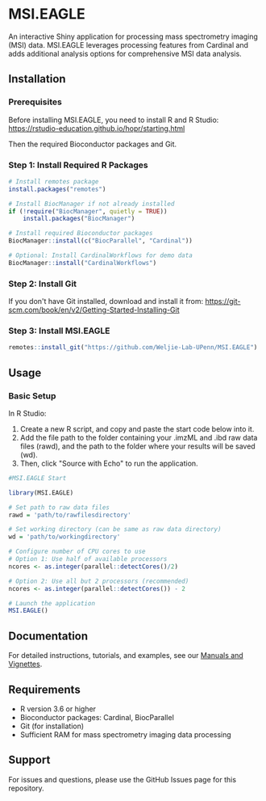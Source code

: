 # MSI.EAGLE

An interactive Shiny application for processing mass spectrometry imaging (MSI) data. MSI.EAGLE leverages processing features from Cardinal and adds additional analysis options for comprehensive MSI data analysis.

## Installation

### Prerequisites

Before installing MSI.EAGLE, you need to install R and R Studio: https://rstudio-education.github.io/hopr/starting.html

Then the required Bioconductor packages and Git.

### Step 1: Install Required R Packages

```r
# Install remotes package
install.packages("remotes")

# Install BiocManager if not already installed
if (!require("BiocManager", quietly = TRUE))
    install.packages("BiocManager")

# Install required Bioconductor packages
BiocManager::install(c("BiocParallel", "Cardinal"))

# Optional: Install CardinalWorkflows for demo data
BiocManager::install("CardinalWorkflows")
```

### Step 2: Install Git

If you don't have Git installed, download and install it from: https://git-scm.com/book/en/v2/Getting-Started-Installing-Git

### Step 3: Install MSI.EAGLE

```r
remotes::install_git("https://github.com/Weljie-Lab-UPenn/MSI.EAGLE")
```

## Usage

### Basic Setup

In R Studio:
1) Create a new R script, and copy and paste the start code below into it.
2) Add the file path to the folder containing your .imzML and .ibd raw data files (rawd), and the path to the folder where your results will be saved (wd).
3) Then, click "Source with Echo" to run the application.

```r
#MSI.EAGLE Start

library(MSI.EAGLE)

# Set path to raw data files
rawd = 'path/to/rawfilesdirectory'

# Set working directory (can be same as raw data directory)
wd = 'path/to/workingdirectory'

# Configure number of CPU cores to use
# Option 1: Use half of available processors
ncores <- as.integer(parallel::detectCores()/2)

# Option 2: Use all but 2 processors (recommended)
ncores <- as.integer(parallel::detectCores()) - 2

# Launch the application
MSI.EAGLE()
```
## Documentation
For detailed instructions, tutorials, and examples, see our [Manuals and Vignettes](https://github.com/Weljie-Lab-UPenn/MSI.EAGLE/tree/ed0654b7793bde229a47bfa7b5717bd3dcdc9517/Manuals%20and%20Vignettes).

## Requirements

- R version 3.6 or higher
- Bioconductor packages: Cardinal, BiocParallel
- Git (for installation)
- Sufficient RAM for mass spectrometry imaging data processing

## Support

For issues and questions, please use the GitHub Issues page for this repository.
